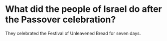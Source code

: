 # What did the people of Israel do after the Passover celebration?

They celebrated the Festival of Unleavened Bread for seven days. 